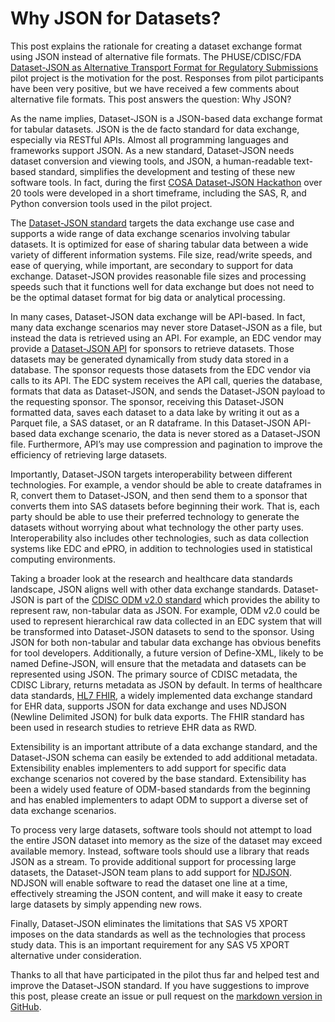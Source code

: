 # Why JSON for Datasets?

This post explains the rationale for creating a dataset exchange format using JSON instead of alternative file formats. The PHUSE/CDISC/FDA [Dataset-JSON as Alternative Transport Format for Regulatory Submissions](https://advance.phuse.global/display/WEL/Dataset-JSON+as+Alternative+Transport+Format+for+Regulatory+Submissions) pilot project is the motivation for the post. Responses from pilot participants have been very positive, but we have received a few comments about alternative file formats. This post answers the question: Why JSON?

As the name implies, Dataset-JSON is a JSON-based data exchange format for tabular datasets. JSON is the de facto standard for data exchange, especially via RESTful APIs. Almost all programming languages and frameworks support JSON. As a new standard, Dataset-JSON needs dataset conversion and viewing tools, and JSON, a human-readable text-based standard, simplifies the development and testing of these new software tools. In fact, during the first [COSA Dataset-JSON Hackathon](https://cosa.cdisc.org/hackathons/datasetJson) over 20 tools were developed in a short timeframe, including the SAS, R, and Python conversion tools used in the pilot project.

The [Dataset-JSON standard](https://www.cdisc.org/dataset-json) targets the data exchange use case and supports a wide range of data exchange scenarios involving tabular datasets. It is optimized for ease of sharing tabular data between a wide variety of different information systems. File size, read/write speeds, and ease of querying, while important, are secondary to support for data exchange. Dataset-JSON provides reasonable file sizes and processing speeds such that it functions well for data exchange but does not need to be the optimal dataset format for big data or analytical processing.

In many cases, Dataset-JSON data exchange will be API-based. In fact, many data exchange scenarios may never store Dataset-JSON as a file, but instead the data is retrieved using an API. For example, an EDC vendor may provide a [Dataset-JSON API](https://github.com/cdisc-org/DataExchange-DatasetJson-API) for sponsors to retrieve datasets. Those datasets may be generated dynamically from study data stored in a database. The sponsor requests those datasets from the EDC vendor via calls to its API. The EDC system receives the API call, queries the database, formats that data as Dataset-JSON, and sends the Dataset-JSON payload to the requesting sponsor. The sponsor, receiving this Dataset-JSON formatted data, saves each dataset to a data lake by writing it out as a Parquet file, a SAS dataset, or an R dataframe. In this Dataset-JSON API-based data exchange scenario, the data is never stored as a Dataset-JSON file. Furthermore, API’s may use compression and pagination to improve the efficiency of retrieving large datasets.

Importantly, Dataset-JSON targets interoperability between different technologies. For example, a vendor should be able to create dataframes in R, convert them to Dataset-JSON, and then send them to a sponsor that converts them into SAS datasets before beginning their work. That is, each party should be able to use their preferred technology to generate the datasets without worrying about what technology the other party uses. Interoperability also includes other technologies, such as data collection systems like EDC and ePRO, in addition to technologies used in statistical computing environments.

Taking a broader look at the research and healthcare data standards landscape, JSON aligns well with other data exchange standards. Dataset-JSON is part of the [CDISC ODM v2.0 standard](https://www.cdisc.org/standards/data-exchange/odm) which provides the ability to represent raw, non-tabular data as JSON. For example, ODM v2.0 could be used to represent hierarchical raw data collected in an EDC system that will be transformed into Dataset-JSON datasets to send to the sponsor. Using JSON for both non-tabular and tabular data exchange has obvious benefits for tool developers. Additionally, a future version of Define-XML, likely to be named Define-JSON, will ensure that the metadata and datasets can be represented using JSON. The primary source of CDISC metadata, the CDISC Library, returns metadata as JSON by default. In terms of healthcare data standards, [HL7 FHIR](https://www.cdisc.org/standards/real-world-data/fhir-cdisc-joint-mapping-implementation-guide-v1-0), a widely implemented data exchange standard for EHR data, supports JSON for data exchange and uses NDJSON (Newline Delimited JSON) for bulk data exports. The FHIR standard has been used in research studies to retrieve EHR data as RWD.

Extensibility is an important attribute of a data exchange standard, and the Dataset-JSON schema can easily be extended to add additional metadata. Extensibility enables implementers to add support for specific data exchange scenarios not covered by the base standard. Extensibility has been a widely used feature of ODM-based standards from the beginning and has enabled implementers to adapt ODM to support a diverse set of data exchange scenarios.

To process very large datasets, software tools should not attempt to load the entire JSON dataset into memory as the size of the dataset may exceed available memory. Instead, software tools should use a library that reads JSON as a stream. To provide additional support for processing large datasets, the Dataset-JSON team plans to add support for [NDJSON](https://github.com/swhume/dataset-ndjson). NDJSON will enable software to read the dataset one line at a time, effectively streaming the JSON content, and will make it easy to create large datasets by simply appending new rows. 

Finally, Dataset-JSON eliminates the limitations that SAS V5 XPORT imposes on the data standards as well as the technologies that process study data. This is an important requirement for any SAS V5 XPORT alternative under consideration. 

Thanks to all that have participated in the pilot thus far and helped test and improve the Dataset-JSON standard. If you have suggestions to improve this post, please create an issue or pull request on the [markdown version in GitHub](https://github.com/swhume/swhume.github.io).

